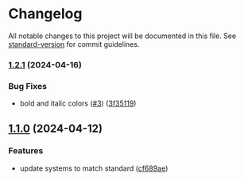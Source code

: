 # Changelog

All notable changes to this project will be documented in this file. See [standard-version](https://github.com/conventional-changelog/standard-version) for commit guidelines.

### [1.2.1](https://github.com/0NotApplicable0/inkdrop-nord-preview-theme/compare/v1.2.0...v1.2.1) (2024-04-16)


### Bug Fixes

* bold and italic colors ([#3](https://github.com/0NotApplicable0/inkdrop-nord-preview-theme/issues/3)) ([3f35119](https://github.com/0NotApplicable0/inkdrop-nord-preview-theme/commit/3f35119c5a72567bd5df9ab4c892203d0da68e72))

## [1.1.0](https://github.com/0NotApplicable0/inkdrop-nord-preview-theme/compare/v1.0.0...v1.1.0) (2024-04-12)


### Features

* update systems to match standard ([cf689ae](https://github.com/0NotApplicable0/inkdrop-nord-preview-theme/commit/cf689aec0dcc815d661f94e78376b636cbc2d71d))
